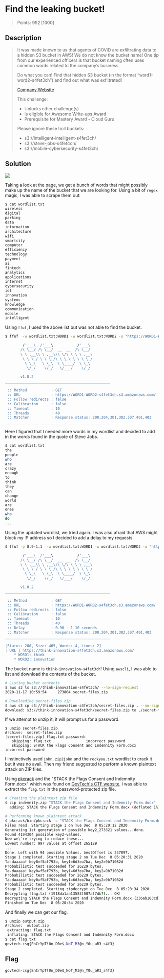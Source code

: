# Find the leaking bucket!

> Points: 992 [1000]

## Description

> It was made known to us that agents of COViD are exfiltrating data to a hidden S3 bucket in AWS! We do not know the bucket name! One tip from our experienced officers is that bucket naming often uses common words related to the company’s business.
>
> Do what you can! Find that hidden S3 bucket (in the format “word1-word2-s4fet3ch”) and find out what was exfiltrated!
>
> [Company Website](https://d1ynvzedp0o7ys.cloudfront.net/)
>
> This challenge:
> - Unlocks other challenge(s)
> - Is eligible for Awesome Write-ups Award
> - Prerequisite for Mastery Award - Cloud Guru
>
> Please ignore these troll buckets:
> - s3://intelligent-intelligent-s4fet3ch/
> - s3://steve-jobs-s4fet4ch/
> - s3://mobile-cybersecurity-s4fet3ch/

## Solution

![](website.png)

Taking a look at the page, we get a bunch of words that might possibly make up the name of the bucket that we are looking for. Using a bit of `regex` magic, I was able to scrape them out:

```bash
$ cat wordlist.txt
wireless
digital
parking
data
information
architecture
wifi
smartcity
computer
efficiency
technology
payment
ai
fintech
analytics
applications
internet
cybersecurity
iot
innovation
systems
knowledge
communication
mobile
intelligent
```

Using `ffuf`, I used the above list but was not able to find the bucket.

```bash
$ ffuf  -w wordlist.txt:WORD1 -w wordlist.txt:WORD2 -u "https://WORD1-WORD2-s4fet3ch.s3.amazonaws.com/" -c -v   

        /'___\  /'___\           /'___\       
       /\ \__/ /\ \__/  __  __  /\ \__/       
       \ \ ,__\\ \ ,__\/\ \/\ \ \ \ ,__\      
        \ \ \_/ \ \ \_/\ \ \_\ \ \ \ \_/      
         \ \_\   \ \_\  \ \____/  \ \_\       
          \/_/    \/_/   \/___/    \/_/       

       v1.0.2
________________________________________________

 :: Method           : GET
 :: URL              : https://WORD1-WORD2-s4fet3ch.s3.amazonaws.com/
 :: Follow redirects : false
 :: Calibration      : false
 :: Timeout          : 10
 :: Threads          : 40
 :: Matcher          : Response status: 200,204,301,302,307,401,403
________________________________________________
```

Here I figured that I needed more words in my wordlist and decided to add in the words found in the quote of Steve Jobs. 

```bash
$ cat wordlist.txt
the
people
who
are
crazy
enough
to
think
they
can
change
world
are
ones
who
do
...
```

Using the updated wordlist, we tried again. I was also afraid that AWS might block my IP address so I decided to add a delay to my requests.  

```bash
$ ffuf -p 0.9-1.1  -w wordlist.txt:WORD1 -w wordlist.txt:WORD2 -u "https://WORD1-WORD2-s4fet3ch.s3.amazonaws.com/" -c -v       

        /'___\  /'___\           /'___\       
       /\ \__/ /\ \__/  __  __  /\ \__/       
       \ \ ,__\\ \ ,__\/\ \/\ \ \ \ ,__\      
        \ \ \_/ \ \ \_/\ \ \_\ \ \ \ \_/      
         \ \_\   \ \_\  \ \____/  \ \_\       
          \/_/    \/_/   \/___/    \/_/       

       v1.0.2
________________________________________________

 :: Method           : GET
 :: URL              : https://WORD1-WORD2-s4fet3ch.s3.amazonaws.com/
 :: Follow redirects : false
 :: Calibration      : false
 :: Timeout          : 10
 :: Threads          : 40
 :: Delay            : 0.90 - 1.10 seconds
 :: Matcher          : Response status: 200,204,301,302,307,401,403
________________________________________________

[Status: 200, Size: 465, Words: 4, Lines: 2]                                                                                          
| URL | https://think-innovation-s4fet3ch.s3.amazonaws.com/
    * WORD1: think
    * WORD2: innovation
```

The bucket name is `think-innovation-s4fet3ch`! Using `awscli`, I was able to list and download the contents of the bucket.

```bash
# Listing bucket contents
$ aws s3 ls s3://think-innovation-s4fet3ch/ --no-sign-request
2020-11-17 10:59:54     273804 secret-files.zip

# Downloading secret-files.zip
$ aws s3 cp s3://think-innovation-s4fet3ch/secret-files.zip . --no-sign-request
download: s3://think-innovation-s4fet3ch/secret-files.zip to ./secret-files.zip
```

If we attempt to unzip it, it will prompt us for a password.

```
$ unzip secret-files.zip
Archive:  secret-files.zip
[secret-files.zip] flag.txt password: 
   skipping: flag.txt                incorrect password
   skipping: STACK the Flags Consent and Indemnity Form.docx  incorrect password
```

I instinctively used `john`, `zip2john` and the `rockyou.txt` wordlist to crack it but it was no avail. Then my friend suggested to perform a known plaintext attack on ZIP files. 

Using [pkcrack](https://github.com/keyunluo/pkcrack) and the "STACK the Flags Consent and Indemnity Form.docx" which was found on [GovTech's CTF website](https://ctf.tech.gov.sg/files/STACK%20the%20Flags%20Consent%20and%20Indemnity%20Form.docx), I was able to extract the `flag.txt` in the password-protected zip file.

```bash
# Creating the plaintext zip file
$ zip indemnity.zip "STACK the Flags Consent and Indemnity Form.docx"
  adding: STACK the Flags Consent and Indemnity Form.docx (deflated 1%)

# Performing known plaintext attack
$ pkcrack/bin/pkcrack -c "STACK the Flags Consent and Indemnity Form.docx" -p "STACK the Flags Consent and Indemnity Form.docx" -C secret-files.zip -P indemnity.zip -d output.zip
Files read. Starting stage 1 on Tue Dec  8 05:20:12 2020
Generating 1st generation of possible key2_273321 values...done.
Found 4194304 possible key2-values.
Now we\'re trying to reduce these...
Lowest number: 997 values at offset 265129
...
Done. Left with 94 possible Values. bestOffset is 247097.
Stage 1 completed. Starting stage 2 on Tue Dec  8 05:20:31 2020
Ta-daaaaa! key0=f5af793b, key1=6d3ea7ba, key2=9b71082d
Probabilistic test succeeded for 26229 bytes.
Ta-daaaaa! key0=f5af793b, key1=6d3ea7ba, key2=9b71082d
Probabilistic test succeeded for 26229 bytes.
Ta-daaaaa! key0=f5af793b, key1=6d3ea7ba, key2=9b71082d
Probabilistic test succeeded for 26229 bytes.
Stage 2 completed. Starting zipdecrypt on Tue Dec  8 05:20:34 2020
Decrypting flag.txt (1918da1aa13583f007af7db7)... OK!
Decrypting STACK the Flags Consent and Indemnity Form.docx (336ab103cd78d1b9756efc91)... OK!
Finished on Tue Dec  8 05:20:34 2020
```

And finally we can get our flag.

```bash 
$ unzip output.zip
Archive:  output.zip
 extracting: flag.txt                
 inflating: STACK the Flags Consent and Indemnity Form.docx
$ cat flag.txt
govtech-csg{EnCrYpT!0n_D0e$_NoT_M3@n_Y0u_aR3_s4f3} 
```

## Flag
`govtech-csg{EnCrYpT!0n_D0e$_NoT_M3@n_Y0u_aR3_s4f3}`